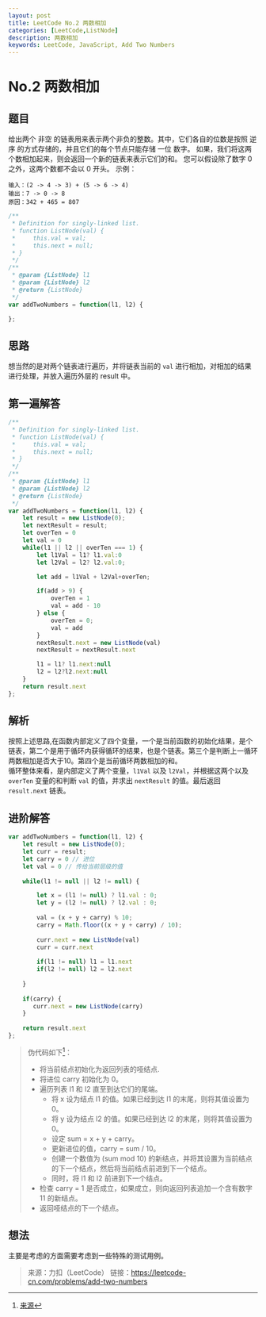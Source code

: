```yaml
---
layout: post
title: LeetCode No.2 两数相加
categories: [LeetCode,ListNode]
description: 两数相加
keywords: LeetCode, JavaScript, Add Two Numbers
---
```


# No.2 两数相加

## 题目  

给出两个 非空 的链表用来表示两个非负的整数。其中，它们各自的位数是按照 逆序 的方式存储的，并且它们的每个节点只能存储 一位 数字。
如果，我们将这两个数相加起来，则会返回一个新的链表来表示它们的和。
您可以假设除了数字 0 之外，这两个数都不会以 0 开头。
示例：
```
输入：(2 -> 4 -> 3) + (5 -> 6 -> 4)
输出：7 -> 0 -> 8
原因：342 + 465 = 807
```

``` javascript
/**
 * Definition for singly-linked list.
 * function ListNode(val) {
 *     this.val = val;
 *     this.next = null;
 * }
 */
/**
 * @param {ListNode} l1
 * @param {ListNode} l2
 * @return {ListNode}
 */
var addTwoNumbers = function(l1, l2) {

};
```

## 思路
想当然的是对两个链表进行遍历，并将链表当前的 `val` 进行相加，对相加的结果进行处理，并放入遍历外层的 result 中。

## 第一遍解答

``` javascript
/**
 * Definition for singly-linked list.
 * function ListNode(val) {
 *     this.val = val;
 *     this.next = null;
 * }
 */
/**
 * @param {ListNode} l1
 * @param {ListNode} l2
 * @return {ListNode}
 */
var addTwoNumbers = function(l1, l2) {
    let result = new ListNode(0);
    let nextResult = result;
    let overTen = 0
    let val = 0
    while(l1 || l2 || overTen === 1) {
        let l1Val = l1? l1.val:0
        let l2Val = l2? l2.val:0;

        let add = l1Val + l2Val+overTen;

        if(add > 9) {
            overTen = 1
            val = add - 10
        } else {
            overTen = 0;
            val = add
        }
        nextResult.next = new ListNode(val)
        nextResult = nextResult.next

        l1 = l1? l1.next:null
        l2 = l2?l2.next:null
    }
    return result.next
};
```

## 解析  

按照上述思路,在函数内部定义了四个变量，一个是当前函数的初始化结果，是个链表，第二个是用于循环内获得循环的结果，也是个链表。第三个是判断上一循环两数相加是否大于10。第四个是当前循环两数相加的和。  
循环整体来看，是内部定义了两个变量，`l1Val` 以及 `l2Val`，并根据这两个以及 `overTen` 变量的和判断 `val` 的值，并求出 `nextResult` 的值。最后返回 `result.next` 链表。

## 进阶解答  

``` javascript
var addTwoNumbers = function(l1, l2) {
    let result = new ListNode(0);
    let curr = result;
    let carry = 0 // 进位
    let val = 0 // 传给当前层级的值
    
    while(l1 != null || l2 != null) {

        let x = (l1 != null) ? l1.val : 0;
        let y = (l2 != null) ? l2.val : 0;
        
        val = (x + y + carry) % 10;
        carry = Math.floor((x + y + carry) / 10);
       
        curr.next = new ListNode(val) 
        curr = curr.next
        
        if(l1 != null) l1 = l1.next
        if(l2 != null) l2 = l2.next        
    
    }
    
    if(carry) {
       curr.next = new ListNode(carry)
    }
    
    return result.next
};
```

>伪代码如下[^1]：  
> - 将当前结点初始化为返回列表的哑结点.  
> - 将进位 carry 初始化为 0。  
> - 遍历列表 l1 和 l2 直至到达它们的尾端。
>   - 将 x 设为结点 l1 的值。如果已经到达 l1 的末尾，则将其值设置为 0。
>   - 将 y 设为结点 l2 的值。如果已经到达 l2 的末尾，则将其值设置为 0。  
>   - 设定 sum = x + y + carry。  
>   - 更新进位的值，carry = sum / 10。  
>   - 创建一个数值为 (sum mod 10) 的新结点，并将其设置为当前结点的下一个结点，然后将当前结点前进到下一个结点。  
>   - 同时，将 l1 和 l2 前进到下一个结点。  
> - 检查 carry = 1 是否成立，如果成立，则向返回列表追加一个含有数字 11 的新结点。  
> - 返回哑结点的下一个结点。  

## 想法  

主要是考虑的方面需要考虑到一些特殊的测试用例。  

>来源：力扣（LeetCode）
链接：https://leetcode-cn.com/problems/add-two-numbers


[^1]: [来源](https://leetcode-cn.com/problems/add-two-numbers/solution/liang-shu-xiang-jia-by-leetcode/)  